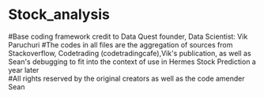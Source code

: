 # Stock_analysis
  #Base coding framework credit to Data Quest founder, Data Scientist: Vik Paruchuri
    #The codes in all files are the aggregation of sources from Stackoverflow, Codetrading (codetradingcafe),Vik's publication, as well as Sean's debugging to fit into the context of use in Hermes Stock Prediction a year later  
#All rights reserved by the original creators as well as the code amender Sean
